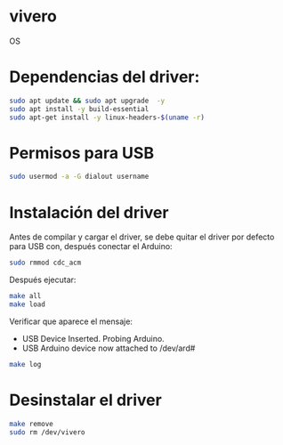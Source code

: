 # vivero
OS

# Dependencias del driver:
```bash
sudo apt update && sudo apt upgrade  -y
sudo apt install -y build-essential
sudo apt-get install -y linux-headers-$(uname -r)
```

# Permisos para USB
```bash
sudo usermod -a -G dialout username
```

# Instalación del driver

Antes de compilar y cargar el driver, se debe quitar el driver por defecto para USB con, después conectar el Arduino:
```bash
sudo rmmod cdc_acm
```
Después ejecutar:

```bash 
make all
make load
```
 Verificar que aparece el mensaje: 
 - USB Device Inserted. Probing Arduino. 
 - USB Arduino device now attached to /dev/ard#

```bash 
make log
```

# Desinstalar el driver
```bash
make remove
sudo rm /dev/vivero
```


